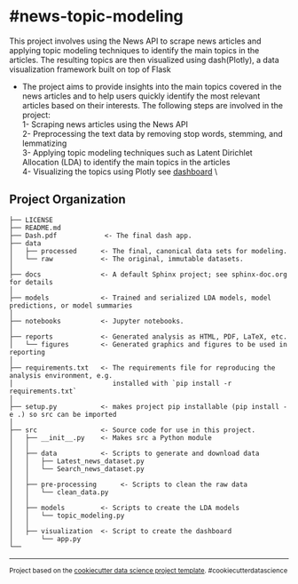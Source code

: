 #news-topic-modeling
==============================

This project involves using the News API to scrape news articles and applying topic modeling techniques to identify the main topics in the articles. The resulting topics are then visualized using dash(Plotly), a data visualization framework built on top of Flask
* The project aims to provide insights into the main topics covered in the news articles and to help users quickly identify the most relevant articles based on their interests. The following steps are involved in the project:\
1- Scraping news articles using the News API\
2- Preprocessing the text data by removing stop words, stemming, and lemmatizing\
3- Applying topic modeling techniques such as Latent Dirichlet Allocation (LDA) to identify the main topics in the articles\
4- Visualizing the topics using Plotly see [dashboard](https://github.com/mustaphaamine1/News-Topic-Modeling/blob/main/Dash.pdf) \\

Project Organization
------------

    ├── LICENSE
    ├── README.md 
    ├── Dash.pdf            <- The final dash app. 
    ├── data
    │   ├── processed      <- The final, canonical data sets for modeling.
    │   └── raw            <- The original, immutable datasets.
    │
    ├── docs               <- A default Sphinx project; see sphinx-doc.org for details
    │
    ├── models             <- Trained and serialized LDA models, model predictions, or model summaries
    │
    ├── notebooks          <- Jupyter notebooks.
    │
    ├── reports            <- Generated analysis as HTML, PDF, LaTeX, etc.
    │   └── figures        <- Generated graphics and figures to be used in reporting
    │
    ├── requirements.txt   <- The requirements file for reproducing the analysis environment, e.g.
    │                         installed with `pip install -r requirements.txt`
    │
    ├── setup.py           <- makes project pip installable (pip install -e .) so src can be imported
    │
    ├── src                <- Source code for use in this project.
    │   ├── __init__.py    <- Makes src a Python module
    │   │  
    │   ├── data           <- Scripts to generate and download data
    │   │   ├── Latest_news_dataset.py
    │   │   └── Search_news_dataset.py
    │   │  
    │   ├── pre-processing      <- Scripts to clean the raw data
    │   │   └── clean_data.py
    │   │  
    │   ├── models         <- Scripts to create the LDA models
    │   │   └── topic_modeling.py
    │   │  
    │   ├── visualization  <- Script to create the dashboard
    │       └── app.py
    └──


--------

<p><small>Project based on the <a target="_blank" href="https://drivendata.github.io/cookiecutter-data-science/">cookiecutter data science project template</a>. #cookiecutterdatascience</small></p>
